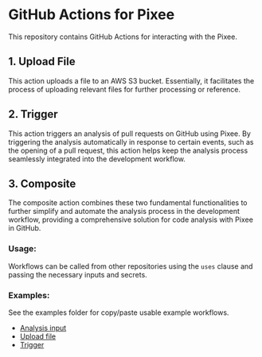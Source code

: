 # GitHub Actions for Pixee

This repository contains GitHub Actions for interacting with the Pixee.

## 1. Upload File

This action uploads a file to an AWS S3 bucket. Essentially, it facilitates the process of uploading relevant files for further processing or reference.

## 2. Trigger

This action triggers an analysis of pull requests on GitHub using Pixee. By triggering the analysis automatically in response to certain events, such as the opening of a pull request,
this action helps keep the analysis process seamlessly integrated into the development workflow.

## 3. Composite

The composite action combines these two fundamental functionalities to further simplify and automate the analysis process in the development workflow,
providing a comprehensive solution for code analysis with Pixee in GitHub.

### Usage:

Workflows can be called from other repositories using the `uses` clause and passing the necessary inputs and secrets.

### Examples:

See the examples folder for copy/paste usable example workflows.

* [Analysis input](examples/analysis-input.yml)
* [Upload file](examples/upload-file.yml)
* [Trigger](examples/trigger.yml)

